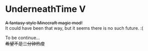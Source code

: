 
UnderneathTime V
=====
~~A fantasy style Minecraft magic mod!~~<br>
It could have been that way, but it seems there is no such future. :(

To be continue...<br>
~~希望不是三分钟热度~~